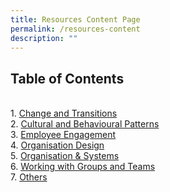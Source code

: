 ```yaml
---
title: Resources Content Page
permalink: /resources-content
description: ""
---
```

<h2>Table of Contents</h2>
<br>
1.  <a href="https://cscollege-test-staging.netlify.app/resources/change-and-transitions">Change and Transitions</a>
<br>
2. <a href="https://cscollege-test-staging.netlify.app/resources/cultural">Cultural and Behavioural Patterns</a>
<br>
3. <a href="https://cscollege-test-staging.netlify.app/resources/employee-engagement">Employee Engagement</a>
<br>
4. <a href= "https://cscollege-test-staging.netlify.app/resources/organisation-design">Organisation Design</a>
<br>
5. <a href="https://cscollege-test-staging.netlify.app/resources/organisation-and-systems">Organisation & Systems</a>
<br>
6. <a href="https://cscollege-test-staging.netlify.app/resources/working-with-groups-and-teams"> Working with Groups and Teams</a>
<br>
7. <a href="https://cscollege-test-staging.netlify.app/resources/others">Others</a>